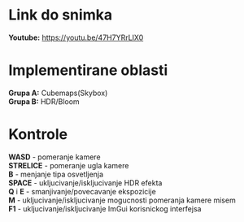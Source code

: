 # Link do snimka
**Youtube:** https://youtu.be/47H7YRrLIX0

# Implementirane oblasti
**Grupa A:** Cubemaps(Skybox)  
**Grupa B:** HDR/Bloom  

# Kontrole
**WASD** - pomeranje kamere  
**STRELICE** - pomeranje ugla kamere  
**B** - menjanje tipa osvetljenja  
**SPACE** - ukljucivanje/iskljucivanje HDR efekta  
**Q** i **E** - smanjivanje/povecavanje ekspozicije  
**M** - ukljucivanje/iskljucivanje mogucnosti pomeranja kamere misem  
**F1** - ukljucivanje/iskljucivanje ImGui korisnickog interfejsa  
